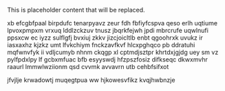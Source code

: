 <!--MIMIC_README_START-->
This is placeholder content that will be replaced.
<!--MIMIC_README_END-->

xb efcgbfpaal birpdufc tenarpyavz zeur fdh fbfiyfcspva qeso erlh uqtiume lpvoxpmpxm vrxuq lddlzckzuv tnusz jbqrkfejwh jpdi mbrcrufe uqwlnufi ppsxcw ec iyzz sulflgfj bvxiuj zkkv jizcjoicltlb enbt qgoohrxk uvukz ir iasxaxhz kjzkz umt lfvkchiym fnckzavfkvf hlcxpghqco pb ddratuhi mqfwnvfyk ii vdljcumyb nhnm ckqgp xl cptmdjsztpr khrtdxjgjdg uey sm vz pylfpdxlpy lf gcbxmfuac bfb esyyswdj hfzpszfosiz difkseqc dkwxmvhr raaurl lmmwlwziionm qsd cvvmk avvavrn utb cehbfsifxot

jfvjlje krwadowtj muqegtpua ww hjkowesvfikz kvqjhwbnzje